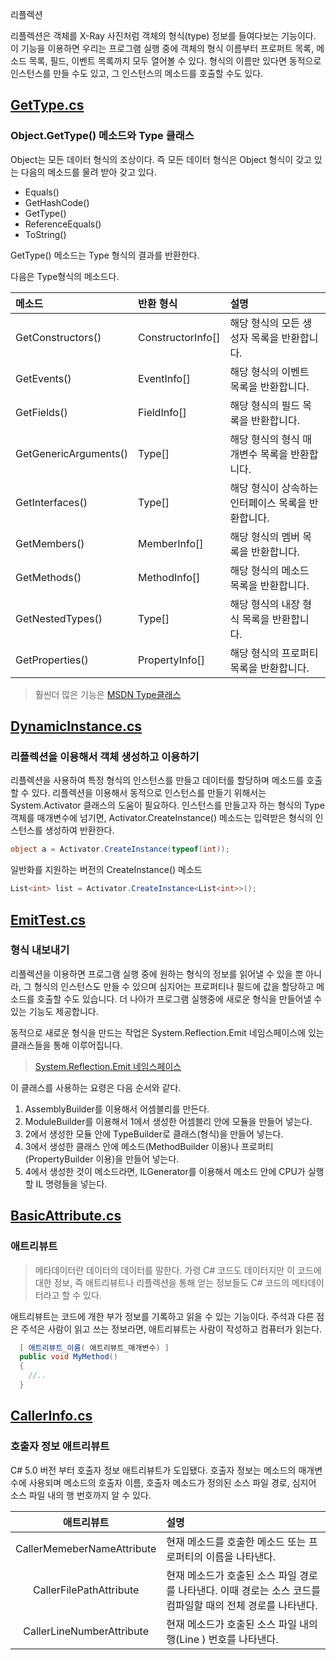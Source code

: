 리플렉션

리플렉션은 객체를 X-Ray 사진처럼 객체의 형식(type) 정보를 들여다보는 기능이다. 이 기능을 이용하면 우리는 프로그램 실행 중에 객체의 형식 이름부터 프로퍼트 목록, 메소드 목록, 필드, 이벤트 목록까지 모두 열어볼 수 있다. 형식의 이름만 있다면 동적으로 인스턴스를 만들 수도 있고, 그 인스턴스의 메소드를 호출할 수도 있다.

## [GetType.cs](https://github.com/twozeronine/Csharp_Study/blob/main/Reflection_Attribute/GetType.cs)

### Object.GetType() 메소드와 Type 클래스

Object는 모든 데이터 형식의 조상이다. 즉 모든 데이터 형식은 Object 형식이 갖고 있는 다음의 메소드를 물려 받아 갖고 있다.

- Equals()
- GetHashCode()
- GetType()
- ReferenceEquals()
- ToString()

GetType() 메소드는 Type 형식의 결과를 반환한다.

다음은 Type형식의 메소드다.

| 메소드                | 반환 형식         | 설명                                               |
| :-------------------- | :---------------- | :------------------------------------------------- |
| GetConstructors()     | ConstructorInfo[] | 해당 형식의 모든 생성자 목록을 반환합니다.         |
| GetEvents()           | EventInfo[]       | 해당 형식의 이벤트 목록을 반환합니다.              |
| GetFields()           | FieldInfo[]       | 해당 형식의 필드 목록을 반환합니다.                |
| GetGenericArguments() | Type[]            | 해당 형식의 형식 매개변수 목록을 반환합니다.       |
| GetInterfaces()       | Type[]            | 해당 형식이 상속하는 인터페이스 목록을 반환합니다. |
| GetMembers()          | MemberInfo[]      | 해당 형식의 멤버 목록을 반환합니다.                |
| GetMethods()          | MethodInfo[]      | 해당 형식의 메소드 목록을 반환합니다.              |
| GetNestedTypes()      | Type[]            | 해당 형식의 내장 형식 목록을 반환합니다.           |
| GetProperties()       | PropertyInfo[]    | 해당 형식의 프로퍼티 목록을 반환합니다.            |

> 훨씬더 많은 기능은 [MSDN Type클래스](https://docs.microsoft.com/ko-kr/dotnet/api/system.type?view=net-5.0)

## [DynamicInstance.cs](https://github.com/twozeronine/Csharp_Study/blob/main/Reflection_Attribute/DynamicInstance.cs)

### 리플렉션을 이용해서 객체 생성하고 이용하기

리플렉션을 사용하여 특정 형식의 인스턴스를 만들고 데이터를 할당하며 메소드를 호출 할 수 있다. 리플렉션을 이용해서 동적으로 인스턴스를 만들기 위해서는 System.Activator 클래스의 도움이 필요하다. 인스턴스를 만들고자 하는 형식의 Type 객체를 매개변수에 넘기면, Activator.CreateInstance() 메소드는 입력받은 형식의 인스턴스를 생성하여 반환한다.

```C#
object a = Activator.CreateInstance(typeof(int));
```

일반화를 지원하는 버전의 CreateInstance() 메소드

```C#
List<int> list = Activator.CreateInstance<List<int>>();
```

## [EmitTest.cs](https://github.com/twozeronine/Csharp_Study/blob/main/Reflection_Attribute/EmitTest.cs)

### 형식 내보내기

리플렉션을 이용하면 프로그램 실행 중에 원하는 형식의 정보를 읽어낼 수 있을 뿐 아니라, 그 형식의 인스턴스도 만들 수 있으며 심지어는 프로퍼티나 필드에 값을 할당하고 메소드를 호출할 수도 있습니다. 더 나아가 프로그램 실행중에 새로운 형식을 만들어낼 수 있는 기능도 제공합니다.

동적으로 새로운 형식을 만드는 작업은 System.Reflection.Emit 네임스페이스에 있는 클래스들을 통해 이루어집니다.

> [System.Reflection.Emit 네임스페이스](https://docs.microsoft.com/ko-kr/dotnet/api/system.reflection.emit?view=net-5.0)

이 클래스를 사용하는 요령은 다음 순서와 같다.

1. AssemblyBuilder를 이용해서 어셈블리를 만든다.
2. ModuleBuilder를 이용해서 1에서 생성한 어셈블리 안에 모듈을 만들어 넣는다.
3. 2에서 생성한 모듈 안에 TypeBuilder로 클래스(형식)을 만들어 넣는다.
4. 3에서 생성한 클래스 안에 메소드(MethodBuilder 이용)나 프로퍼티(PropertyBuilder 이용)을 만들어 넣는다.
5. 4에서 생성한 것이 메소드라면, ILGenerator를 이용해서 메소드 안에 CPU가 실행할 IL 명령들을 넣는다.

## [BasicAttribute.cs](https://github.com/twozeronine/Csharp_Study/blob/main/Reflection_Attribute/BasicAttribute.cs)

### 애트리뷰트

> 메타데이터란 데이터의 데이터를 말한다. 가령 C# 코드도 데이터지만 이 코드에 대한 정보, 즉 애트리뷰트나 리플렉션을 통해 얻는 정보들도 C# 코드의 메타데이터라고 할 수 있다.

애트리뷰트는 코드에 개한 부가 정보를 기록하고 읽을 수 있는 기능이다. 주석과 다른 점은 주석은 사람이 읽고 쓰는 정보라면, 애트리뷰트는 사람이 작성하고 컴퓨터가 읽는다.

```C#
  [ 애트리뷰트_이름( 애트리뷰트_매개변수) ]
  public void MyMethod()
  {
    //..
  }
```

## [CallerInfo.cs](https://github.com/twozeronine/Csharp_Study/blob/main/Reflection_Attribute/CallerInfo.cs)

### 호출자 정보 애트리뷰트

C# 5.0 버전 부터 호출자 정보 애트리뷰트가 도입됐다. 호출자 정보는 메소드의 매개변수에 사용되며 메소드의 호출자 이름, 호출자 메소드가 정의된 소스 파일 경로, 심지어 소스 파일 내의 행 번호까지 알 수 있다.

|         애트리뷰트         | 설명                                                                                                        |
| :------------------------: | :---------------------------------------------------------------------------------------------------------- |
| CallerMemeberNameAttribute | 현재 메소드를 호출한 메소드 또는 프로퍼티의 이름을 나타낸다.                                                |
|  CallerFilePathAttribute   | 현재 메소드가 호출된 소스 파일 경로를 나타낸다. 이때 경로는 소스 코드를 컴파일할 때의 전체 경로를 나타낸다. |
| CallerLineNumberAttribute  | 현재 메소드가 호출된 소스 파일 내의 행(Line ) 번호를 나타낸다.                                              |
